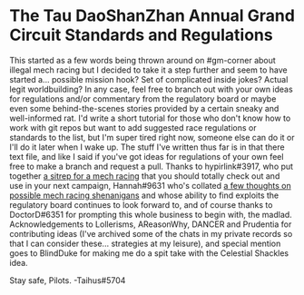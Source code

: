 # The Tau DaoShanZhan Annual Grand Circuit Standards and Regulations
This started as a few words being thrown around on #gm-corner about illegal mech racing but I decided to take it a step further and seem to have started a... possible mission hook? Set of complicated inside jokes? Actual legit worldbuilding?
In any case, feel free to branch out with your own ideas for regulations and/or commentary from the regulatory board or maybe even some behind-the-scenes stories provided by a certain sneaky and well-informed rat. I'd write a short tutorial for those who don't know how to work with git repos but want to add suggested race regulations or standards to the list, but I'm super tired right now, someone else can do it or I'll do it later when I wake up.
The stuff I've written thus far is in that there text file, and like I said if you've got ideas for regulations of your own feel free to make a branch and request a pull.
Thanks to hypirlink#3917, who put together [a sitrep for a mech racing](https://docs.google.com/document/d/1YJAUVlH8WRb6bkczWiUZmSqz8FSPFBnR65-5BEhJ7Jg/edit?usp=sharing) that you should totally check out and use in your next campaign, Hannah#9631 who's collated [a few thoughts on possible mech racing shenanigans](https://docs.google.com/document/d/1ocptNiC8KOwVXhLWJgjSBV-fGpzDZEHlOKG_-L1x_Js/edit?usp=sharing) and whose ability to find exploits the regulatory board continues to look forward to, and of course thanks to DoctorD#6351 for prompting this whole business to begin with, the madlad. Acknowledgements to Lollerisms, AReasonWhy, DANCER and Prudentia for contributing ideas (I've archived some of the chats in my private records so that I can consider these... strategies at my leisure), and special mention goes to BlindDuke for making me do a spit take with the Celestial Shackles idea.

Stay safe, Pilots.
-Taihus#5704
